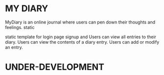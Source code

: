 <h1>MY DIARY</h1>
MyDiary is an online journal where users can pen down their thoughts and feelings.
static

<p>static template for login page signup and Users can view all entries to their diary.
Users can view the contents of a diary entry.
Users can add or modify an entry.
</p>

<h1>UNDER-DEVELOPMENT</h1>
